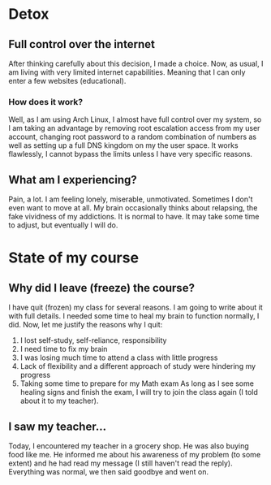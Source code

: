 # Detox
## Full control over the internet
After thinking carefully about this decision, I made a choice. Now, as usual, I am living with very limited internet capabilities. Meaning that I can only enter a few websites (educational). 
### How does it work?
Well, as I am using Arch Linux, I almost have full control over my system, so I am taking an advantage by removing root escalation access from my user account, changing root password to a random combination of numbers as well as setting up a full DNS kingdom on my the user space. It works flawlessly, I cannot bypass the limits unless I have very specific reasons.
## What am I experiencing?
Pain, a lot. I am feeling lonely, miserable, unmotivated. Sometimes I don't even want to move at all. My brain occasionally thinks about relapsing, the fake vividness of my addictions. It is normal to have. It may take some time to adjust, but eventually I will do.
# State of my course
## Why did I leave (freeze) the course?
I have quit (frozen)  my class for several reasons. I am going to write about it with full details. I needed some time to heal my brain to function normally, I did. Now, let me justify the reasons why I quit:
1. I lost self-study, self-reliance, responsibility
2. I need time to fix my brain
3. I was losing much time to attend a class with little progress
4. Lack of flexibility and a different approach of study were hindering my progress
5. Taking some time to prepare for my Math exam
As long as I see some healing signs and finish the exam, I will try to join the class again (I told about it to my teacher).
## I saw my teacher...
Today, I encountered my teacher in a grocery shop. He was also buying food like me. He informed me about his awareness of my problem (to some extent) and he had read my message (I still haven't read the reply). Everything was normal, we then said goodbye and went on.